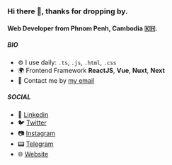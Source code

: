 ### Hi there :wave:, thanks for dropping by.

#### Web Developer from Phnom Penh, Cambodia :cambodia:.

##### BIO

- ⚙️ I use daily: `.ts`, `.js`, `.html`, `.css`
- 🌍 Frontend Framework **ReactJS**, **Vue**, **Nuxt**, **Next**
- 💬 Contact me by [my email](mailto:mingtheanlay@gmail.com)

##### SOCIAL

- :link: [Linkedin](https://www.linkedin.com/in/mingthean-lay-384294178/)
- 🐦 [Twitter](https://twitter.com/th34n_)
- :camera: [Instagram](https://www.instagram.com/th34n._/)
- :pager: [Telegram](https://t.me/mingtheanlay)
- 🌐 [Website](https://mingtheanlay.vercel.app)

